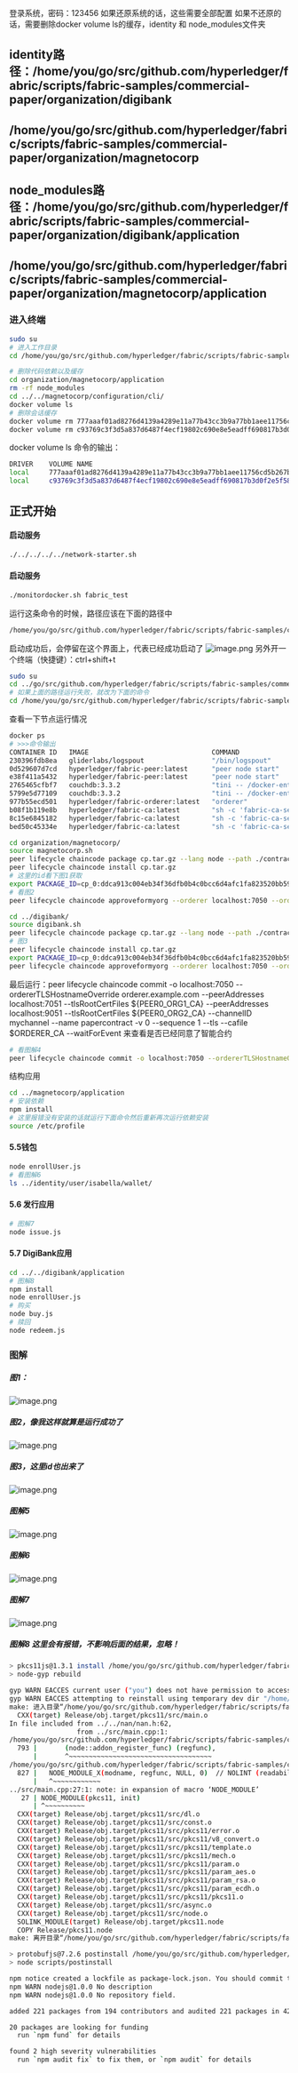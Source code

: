 
登录系统，密码：123456
如果还原系统的话，这些需要全部配置
如果不还原的话，需要删除docker volume ls的缓存，identity 和 node_modules文件夹

## identity路径：/home/you/go/src/github.com/hyperledger/fabric/scripts/fabric-samples/commercial-paper/organization/digibank
## /home/you/go/src/github.com/hyperledger/fabric/scripts/fabric-samples/commercial-paper/organization/magnetocorp


## node_modules路径：/home/you/go/src/github.com/hyperledger/fabric/scripts/fabric-samples/commercial-paper/organization/digibank/application
## /home/you/go/src/github.com/hyperledger/fabric/scripts/fabric-samples/commercial-paper/organization/magnetocorp/application

### 进入终端
```bash
sudo su
# 进入工作目录
cd /home/you/go/src/github.com/hyperledger/fabric/scripts/fabric-samples/commercial-paper

# 删除代码依赖以及缓存
cd organization/magnetocorp/application
rm -rf node_modules
cd ../../magnetocorp/configuration/cli/
docker volume ls
# 删除会话缓存
docker volume rm 777aaaf01ad8276d4139a4289e11a77b43cc3b9a77bb1aee11756cd5b267b960
docker volume rm c93769c3f3d5a837d6487f4ecf19802c690e8e5eadff690817b3d0f2e5f58790
```
docker volume ls 命令的输出：
```bash
DRIVER    VOLUME NAME
local     777aaaf01ad8276d4139a4289e11a77b43cc3b9a77bb1aee11756cd5b267b960
local     c93769c3f3d5a837d6487f4ecf19802c690e8e5eadff690817b3d0f2e5f58790

```

## 正式开始
#### 启动服务
```bash
./../../../../network-starter.sh
```
#### 启动服务
```bash
./monitordocker.sh fabric_test
```
运行这条命令的时候，路径应该在下面的路径中
```bash
/home/you/go/src/github.com/hyperledger/fabric/scripts/fabric-samples/commercial-paper/organization/magnetocorp/configuration/cli
```
启动成功后，会停留在这个界面上，代表已经成功启动了
![image.png](https://cdn.nlark.com/yuque/0/2024/png/43150086/1713230742795-2f85d118-339c-40de-bdae-aace182ee7b2.png#averageHue=%23300a24&clientId=u45a08d20-6731-4&from=paste&height=127&id=u14dcb688&originHeight=127&originWidth=1715&originalType=binary&ratio=1&rotation=0&showTitle=false&size=26772&status=done&style=none&taskId=ufe5af907-1954-445c-9089-70de7e3c205&title=&width=1715)
另外开一个终端（快捷键）：ctrl+shift+t
```bash
sudo su
cd ../go/src/github.com/hyperledger/fabric/scripts/fabric-samples/commercial-paper/
# 如果上面的路径运行失败，就改为下面的命令
cd /home/you/go/src/github.com/hyperledger/fabric/scripts/fabric-samples/commercial-paper
```
查看一下节点运行情况
```bash
docker ps
# >>>命令输出
CONTAINER ID   IMAGE                               COMMAND                   CREATED          STATUS          PORTS                                                                                                                             NAMES
230396fdb8ea   gliderlabs/logspout                 "/bin/logspout"           6 minutes ago    Up 6 minutes    127.0.0.1:8000->80/tcp                                                                                                            logspout
0d529607d7cd   hyperledger/fabric-peer:latest      "peer node start"         12 minutes ago   Up 12 minutes   0.0.0.0:7051->7051/tcp, :::7051->7051/tcp, 0.0.0.0:9444->9444/tcp, :::9444->9444/tcp                                              peer0.org1.example.com
e38f411a5432   hyperledger/fabric-peer:latest      "peer node start"         12 minutes ago   Up 12 minutes   0.0.0.0:9051->9051/tcp, :::9051->9051/tcp, 7051/tcp, 0.0.0.0:9445->9445/tcp, :::9445->9445/tcp                                    peer0.org2.example.com
2765465cfbf7   couchdb:3.3.2                       "tini -- /docker-ent…"   12 minutes ago   Up 12 minutes   4369/tcp, 9100/tcp, 0.0.0.0:7984->5984/tcp, :::7984->5984/tcp                                                                     couchdb1
5799e5d77109   couchdb:3.3.2                       "tini -- /docker-ent…"   12 minutes ago   Up 12 minutes   4369/tcp, 9100/tcp, 0.0.0.0:5984->5984/tcp, :::5984->5984/tcp                                                                     couchdb0
977b55ecd501   hyperledger/fabric-orderer:latest   "orderer"                 12 minutes ago   Up 12 minutes   0.0.0.0:7050->7050/tcp, :::7050->7050/tcp, 0.0.0.0:7053->7053/tcp, :::7053->7053/tcp, 0.0.0.0:9443->9443/tcp, :::9443->9443/tcp   orderer.example.com
b08f1b119e8b   hyperledger/fabric-ca:latest        "sh -c 'fabric-ca-se…"   12 minutes ago   Up 12 minutes   0.0.0.0:9054->9054/tcp, :::9054->9054/tcp, 7054/tcp, 0.0.0.0:19054->19054/tcp, :::19054->19054/tcp                                ca_orderer
8c15e6845182   hyperledger/fabric-ca:latest        "sh -c 'fabric-ca-se…"   12 minutes ago   Up 12 minutes   0.0.0.0:7054->7054/tcp, :::7054->7054/tcp, 0.0.0.0:17054->17054/tcp, :::17054->17054/tcp                                          ca_org1
bed50c45334e   hyperledger/fabric-ca:latest        "sh -c 'fabric-ca-se…"   12 minutes ago   Up 12 minutes   0.0.0.0:8054->8054/tcp, :::8054->8054/tcp, 7054/tcp, 0.0.0.0:18054->18054/tcp, :::18054->18054/tcp                                ca_org2

```
```bash
cd organization/magnetocorp/
source magnetocorp.sh
peer lifecycle chaincode package cp.tar.gz --lang node --path ./contract --label cp_0
peer lifecycle chaincode install cp.tar.gz
# 这里的id看下图1获取
export PACKAGE_ID=cp_0:ddca913c004eb34f36dfb0b4c0bcc6d4afc1fa823520bb5966a3bfcf1808f40a
# 看图2
peer lifecycle chaincode approveformyorg --orderer localhost:7050 --ordererTLSHostnameOverride orderer.example.com --channelID mychannel --name papercontract -v 0 --package-id $PACKAGE_ID --sequence 1 --tls --cafile $ORDERER_CA

```
```bash
cd ../digibank/
source digibank.sh
peer lifecycle chaincode package cp.tar.gz --lang node --path ./contract --label cp_0
# 图3
peer lifecycle chaincode install cp.tar.gz
export PACKAGE_ID=cp_0:ddca913c004eb34f36dfb0b4c0bcc6d4afc1fa823520bb5966a3bfcf1808f40a
peer lifecycle chaincode approveformyorg --orderer localhost:7050 --ordererTLSHostnameOverride orderer.example.com --channelID mychannel --name papercontract -v 0 --package-id $PACKAGE_ID --sequence 1 --tls --cafile $ORDERER_CA
```
最后运行：peer lifecycle chaincode commit -o localhost:7050 --ordererTLSHostnameOverride orderer.example.com --peerAddresses localhost:7051 --tlsRootCertFiles ${PEER0_ORG1_CA} --peerAddresses localhost:9051 --tlsRootCertFiles ${PEER0_ORG2_CA} --channelID mychannel --name papercontract -v 0 --sequence 1 --tls --cafile $ORDERER_CA --waitForEvent
来查看是否已经同意了智能合约
```bash
# 看图解4
peer lifecycle chaincode commit -o localhost:7050 --ordererTLSHostnameOverride orderer.example.com --peerAddresses localhost:7051 --tlsRootCertFiles ${PEER0_ORG1_CA} --peerAddresses localhost:9051 --tlsRootCertFiles ${PEER0_ORG2_CA} --channelID mychannel --name papercontract -v 0 --sequence 1 --tls --cafile $ORDERER_CA --waitForEvent
```
结构应用
```bash
cd ../magnetocorp/application
# 安装依赖
npm install
# 这里报错没有安装的话就运行下面命令然后重新再次运行依赖安装
source /etc/profile
```
#### 5.5钱包
```bash
node enrollUser.js
# 看图解6
ls ../identity/user/isabella/wallet/
```
#### 5.6 发行应用
```bash
# 图解7
node issue.js
```
#### 5.7 DigiBank应用
```bash
cd ../../digibank/application
# 图解8
npm install
node enrollUser.js
# 购买
node buy.js
# 赎回
node redeem.js
```
### 图解
##### 图1：
![image.png](https://cdn.nlark.com/yuque/0/2024/png/43150086/1713231451720-6977bc49-62c6-4cdc-a6ae-0f325f3500d8.png#averageHue=%23300a25&clientId=u45a08d20-6731-4&from=paste&height=131&id=u96418349&originHeight=131&originWidth=1713&originalType=binary&ratio=1&rotation=0&showTitle=false&size=43803&status=done&style=none&taskId=ue13587ad-93c7-43df-9dc8-31400aa51de&title=&width=1713)
##### 图2，像我这样就算是运行成功了
![image.png](https://cdn.nlark.com/yuque/0/2024/png/43150086/1713231639074-fcbce4d7-87cd-4cfd-99c3-b06a34872e85.png#averageHue=%23300b25&clientId=u45a08d20-6731-4&from=paste&height=137&id=uddd9c069&originHeight=137&originWidth=1716&originalType=binary&ratio=1&rotation=0&showTitle=false&size=40885&status=done&style=none&taskId=ub41c3a74-b640-4e17-baaa-c169d770769&title=&width=1716)
##### 图3，这里id也出来了
![image.png](https://cdn.nlark.com/yuque/0/2024/png/43150086/1713231852342-87b8878d-ce97-4b1f-b776-fe87f54502fe.png#averageHue=%23300a25&clientId=u45a08d20-6731-4&from=paste&height=137&id=u531b8b14&originHeight=137&originWidth=1730&originalType=binary&ratio=1&rotation=0&showTitle=false&size=42830&status=done&style=none&taskId=u1cc30cb9-ac0e-4af1-beb7-748c4af92c2&title=&width=1730)
##### 图解5
![image.png](https://cdn.nlark.com/yuque/0/2024/png/43150086/1713232094171-98c5316c-b61c-433f-8cda-0b63b77e5a88.png#averageHue=%23310b26&clientId=u45a08d20-6731-4&from=paste&height=214&id=u9615c907&originHeight=214&originWidth=1715&originalType=binary&ratio=1&rotation=0&showTitle=false&size=88238&status=done&style=none&taskId=u0eb06c73-247d-42dc-a05c-c79ab3c8b7e&title=&width=1715)
##### 图解6
![image.png](https://cdn.nlark.com/yuque/0/2024/png/43150086/1713232939428-b5c3f514-dbf4-410a-b336-9ef3f212be59.png#averageHue=%23300b26&clientId=u45a08d20-6731-4&from=paste&height=153&id=u2129a253&originHeight=153&originWidth=1756&originalType=binary&ratio=1&rotation=0&showTitle=false&size=38181&status=done&style=none&taskId=u4435da68-08a4-4919-8fd9-107b2fb752a&title=&width=1756)
##### 图解7
![image.png](https://cdn.nlark.com/yuque/0/2024/png/43150086/1713233085234-cb5a12ea-8c28-47bb-9111-f97e3d0dc7bb.png#averageHue=%23300a25&clientId=u45a08d20-6731-4&from=paste&height=323&id=u3b7315f4&originHeight=323&originWidth=1802&originalType=binary&ratio=1&rotation=0&showTitle=false&size=61631&status=done&style=none&taskId=ue5af846e-6737-4c39-aca1-2baca7ad4f6&title=&width=1802)
##### 图解8 这里会有报错，不影响后面的结果，忽略！
```bash
> pkcs11js@1.3.1 install /home/you/go/src/github.com/hyperledger/fabric/scripts/fabric-samples/commercial-paper/organization/digibank/application/node_modules/pkcs11js
> node-gyp rebuild

gyp WARN EACCES current user ("you") does not have permission to access the dev dir "/root/.cache/node-gyp/14.21.3"
gyp WARN EACCES attempting to reinstall using temporary dev dir "/home/you/go/src/github.com/hyperledger/fabric/scripts/fabric-samples/commercial-paper/organization/digibank/application/node_modules/pkcs11js/.node-gyp"
make: 进入目录“/home/you/go/src/github.com/hyperledger/fabric/scripts/fabric-samples/commercial-paper/organization/digibank/application/node_modules/pkcs11js/build”
  CXX(target) Release/obj.target/pkcs11/src/main.o
In file included from ../../nan/nan.h:62,
                 from ../src/main.cpp:1:
/home/you/go/src/github.com/hyperledger/fabric/scripts/fabric-samples/commercial-paper/organization/digibank/application/node_modules/pkcs11js/.node-gyp/14.21.3/include/node/node.h:793:7: warning: cast between incompatible function types from ‘void (*)(Nan::ADDON_REGISTER_FUNCTION_ARGS_TYPE)’ {aka ‘void (*)(v8::Local<v8::Object>)’} to ‘node::addon_register_func’ {aka ‘void (*)(v8::Local<v8::Object>, v8::Local<v8::Value>, void*)’} [-Wcast-function-type]
  793 |       (node::addon_register_func) (regfunc),                          \
      |       ^~~~~~~~~~~~~~~~~~~~~~~~~~~~~~~~~~~~~
/home/you/go/src/github.com/hyperledger/fabric/scripts/fabric-samples/commercial-paper/organization/digibank/application/node_modules/pkcs11js/.node-gyp/14.21.3/include/node/node.h:827:3: note: in expansion of macro ‘NODE_MODULE_X’
  827 |   NODE_MODULE_X(modname, regfunc, NULL, 0)  // NOLINT (readability/null_usage)
      |   ^~~~~~~~~~~~~
../src/main.cpp:27:1: note: in expansion of macro ‘NODE_MODULE’
   27 | NODE_MODULE(pkcs11, init)
      | ^~~~~~~~~~~
  CXX(target) Release/obj.target/pkcs11/src/dl.o
  CXX(target) Release/obj.target/pkcs11/src/const.o
  CXX(target) Release/obj.target/pkcs11/src/pkcs11/error.o
  CXX(target) Release/obj.target/pkcs11/src/pkcs11/v8_convert.o
  CXX(target) Release/obj.target/pkcs11/src/pkcs11/template.o
  CXX(target) Release/obj.target/pkcs11/src/pkcs11/mech.o
  CXX(target) Release/obj.target/pkcs11/src/pkcs11/param.o
  CXX(target) Release/obj.target/pkcs11/src/pkcs11/param_aes.o
  CXX(target) Release/obj.target/pkcs11/src/pkcs11/param_rsa.o
  CXX(target) Release/obj.target/pkcs11/src/pkcs11/param_ecdh.o
  CXX(target) Release/obj.target/pkcs11/src/pkcs11/pkcs11.o
  CXX(target) Release/obj.target/pkcs11/src/async.o
  CXX(target) Release/obj.target/pkcs11/src/node.o
  SOLINK_MODULE(target) Release/obj.target/pkcs11.node
  COPY Release/pkcs11.node
make: 离开目录“/home/you/go/src/github.com/hyperledger/fabric/scripts/fabric-samples/commercial-paper/organization/digibank/application/node_modules/pkcs11js/build”

> protobufjs@7.2.6 postinstall /home/you/go/src/github.com/hyperledger/fabric/scripts/fabric-samples/commercial-paper/organization/digibank/application/node_modules/protobufjs
> node scripts/postinstall

npm notice created a lockfile as package-lock.json. You should commit this file.
npm WARN nodejs@1.0.0 No description
npm WARN nodejs@1.0.0 No repository field.

added 221 packages from 194 contributors and audited 221 packages in 42.361s

20 packages are looking for funding
  run `npm fund` for details

found 2 high severity vulnerabilities
  run `npm audit fix` to fix them, or `npm audit` for details

```
